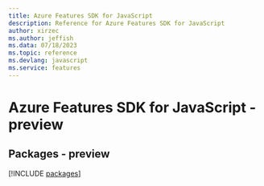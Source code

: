 ```yaml
---
title: Azure Features SDK for JavaScript
description: Reference for Azure Features SDK for JavaScript
author: xirzec
ms.author: jeffish
ms.data: 07/18/2023
ms.topic: reference
ms.devlang: javascript
ms.service: features
---
```

# Azure Features SDK for JavaScript - preview
## Packages - preview
[!INCLUDE [packages](features-index.md)]